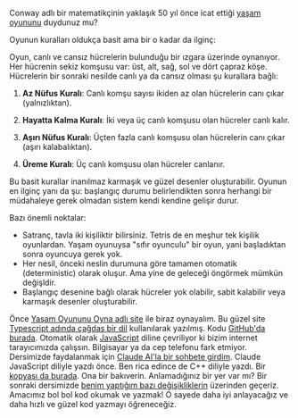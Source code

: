 Conway adlı bir matematikçinin yaklaşık 50 yıl önce icat ettiği [yaşam oyununu](https://en.wikipedia.org/wiki/Conway%27s_Game_of_Life) duydunuz mu? 

Oyunun kuralları oldukça basit ama bir o kadar da ilginç:

Oyun, canlı ve cansız hücrelerin bulunduğu bir ızgara üzerinde oynanıyor. Her hücrenin sekiz komşusu var: üst, alt, sağ, sol ve dört çapraz köşe. Hücrelerin bir sonraki nesilde canlı ya da cansız olması şu kurallara bağlı:

1. **Az Nüfus Kuralı**: Canlı komşu sayısı ikiden az olan hücrelerin canı çıkar (yalnızlıktan).

2. **Hayatta Kalma Kuralı**: İki veya üç canlı komşusu olan hücreler canlı kalır.

3. **Aşırı Nüfus Kuralı**: Üçten fazla canlı komşusu olan hücrelerin canı çıkar (aşırı kalabalıktan).

4. **Üreme Kuralı**: Üç canlı komşusu olan hücreler canlanır.

Bu basit kurallar inanılmaz karmaşık ve güzel desenler oluşturabilir. Oyunun en ilginç yanı da şu: başlangıç durumu belirlendikten sonra herhangi bir müdahaleye gerek olmadan sistem kendi kendine gelişir durur. 

Bazı önemli noktalar:
- Satranç, tavla iki kişiliktir bilirsiniz. Tetris de en meşhur tek kişilik oyunlardan. Yaşam oyunuysa "sıfır oyunculu" bir oyun, yani başladıktan sonra oyuncuya gerek yok.
- Her nesil, önceki neslin durumuna göre tamamen otomatik (deterministic) olarak oluşur. Ama yine de geleceği öngörmek mümkün değişldir.
- Başlangıç desenine bağlı olarak hücreler yok olabilir, sabit kalabilir veya karmaşık desenler oluşturabilir.

Önce [Yaşam Oyununu Oyna adlı site](https://playgameoflife.com/) ile biraz oynayalım. Bu güzel site [Typescript adında çağdaş bir dil](https://www.typescriptlang.org/) kullanılarak yazılmış. Kodu [GitHub'da burada](https://github.com/edwinm/game-of-life). Otomatik olarak [JavaScript](https://javascript.info/) diline çevriliyor ki bizim internet tarayıcımızda çalışsın. Bilgisayar ya da cep telefonu fark etmiyor. Dersimizde faydalanmak için [Claude AI'la bir sohbete girdim](https://claude.site/artifacts/0bca8176-6704-4410-96d7-29dc830d5c64). Claude JavaScript diliyle yazdı önce. Ben rica edince de C++ diliyle yazdı. Bir [kopyası da burada](https://onlinegdb.com/UsaBsUrIZ). Ona bir bakıverin. Anlamadığınız bir yer var mı? Bir sonraki dersimizde [benim yaptığım bazı değişikliklerin](https://onlinegdb.com/9nOi2LmtO) üzerinden geçeriz. Amacımız bol bol kod okumak ve yazmak! O sayede daha iyi anlayacağız ve daha hızlı ve güzel kod yazmayı öğreneceğiz.
